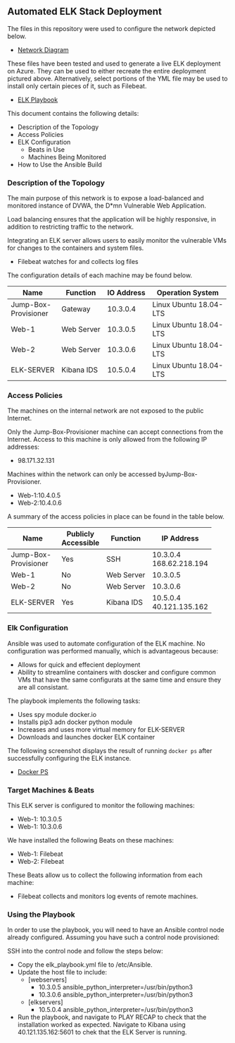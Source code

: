 ## Automated ELK Stack Deployment

The files in this repository were used to configure the network depicted below.

- [Network Diagram](https://github.com/mbit-technology/ELK-Stack-Project/blob/master/Diagrams/ELK_Stack_Network_Diagram.png)

These files have been tested and used to generate a live ELK deployment on Azure. They can be used to either recreate the entire deployment pictured above. Alternatively, select portions of the YML file may be used to install only certain pieces of it, such as Filebeat.

  - [ELK Playbook](https://github.com/mbit-technology/ELK-Stack-Project/blob/master/Ansible/elk_playbook.yml)

This document contains the following details:
- Description of the Topology
- Access Policies
- ELK Configuration
  - Beats in Use
  - Machines Being Monitored
- How to Use the Ansible Build


### Description of the Topology

The main purpose of this network is to expose a load-balanced and monitored instance of DVWA, the D*mn Vulnerable Web Application.

Load balancing ensures that the application will be highly responsive, in addition to restricting traffic to the network.

Integrating an ELK server allows users to easily monitor the vulnerable VMs for changes to the containers and system files.

- Filebeat watches for and collects log files

The configuration details of each machine may be found below.

| Name                     | Function   | IO Address | Operation System           |
|--------------------------|------------|------------|----------------------------|
| Jump-Box-<br>Provisioner | Gateway    | 10.3.0.4   | Linux Ubuntu 18.04-<br>LTS |
| Web-1                    | Web Server | 10.3.0.5   | Linux Ubuntu 18.04-<br>LTS |
| Web-2                    | Web Server | 10.3.0.6   | Linux Ubuntu 18.04-<br>LTS |
| ELK-SERVER               | Kibana IDS | 10.5.0.4   | Linux Ubuntu 18.04-<br>LTS |

### Access Policies

The machines on the internal network are not exposed to the public Internet. 

Only the Jump-Box-Provisioner machine can accept connections from the Internet. Access to this machine is only allowed from the following IP addresses:

- 98.171.32.131

Machines within the network can only be accessed byJump-Box-Provisioner.

- Web-1:10.4.0.5
- Web-2:10.4.0.6

A summary of the access policies in place can be found in the table below.

| Name                     | Publicly <br>Accessible | Function   | IP Address          |
|--------------------------|-------------------------|------------|---------------------|
| Jump-Box-<br>Provisioner | Yes                     | SSH        | 10.3.0.4<br>168.62.218.194 |
| Web-1                    | No                      | Web Server | 10.3.0.5            |
| Web-2                    | No                      | Web Server | 10.3.0.6            |
| ELK-SERVER               | Yes                     | Kibana IDS | 10.5.0.4<br>40.121.135.162 |

### Elk Configuration

Ansible was used to automate configuration of the ELK machine. No configuration was performed manually, which is advantageous because:

- Allows for quick and effecient deployment
- Ability to streamline containers with doscker and configure common VMs that have the same configurats at the same time and ensure they are all consistant. 

The playbook implements the following tasks:
- Uses spy module docker.io
- Installs pip3 adn docker python module
- Increases and uses more virtual memory for ELK-SERVER
- Downloads and launches docker ELK container

The following screenshot displays the result of running `docker ps` after successfully configuring the ELK instance.

- [Docker PS](https://github.com/mbit-technology/ELK-Stack-Project/blob/master/Ansible/docker_ps.png)

### Target Machines & Beats
This ELK server is configured to monitor the following machines:

- Web-1: 10.3.0.5
- Web-1: 10.3.0.6

We have installed the following Beats on these machines:

- Web-1: Filebeat
- Web-2: Filebeat

These Beats allow us to collect the following information from each machine:

- Filebeat collects and monitors log events of remote machines.


### Using the Playbook
In order to use the playbook, you will need to have an Ansible control node already configured. Assuming you have such a control node provisioned: 

SSH into the control node and follow the steps below:
- Copy the elk_playbook.yml file to /etc/Ansible.
- Update the host file to include:
  - [webservers]
    - 10.3.0.5 ansible_python_interpreter=/usr/bin/python3
    - 10.3.0.6 ansible_python_interpreter=/usr/bin/python3
  - [elkservers]
    - 10.5.0.4 ansible_python_interpreter=/usr/bin/python3
- Run the playbook, and navigate to PLAY RECAP to check that the installation worked as expected. Navigate to Kibana using 40.121.135.162:5601 to chek that the ELK Server is running.
